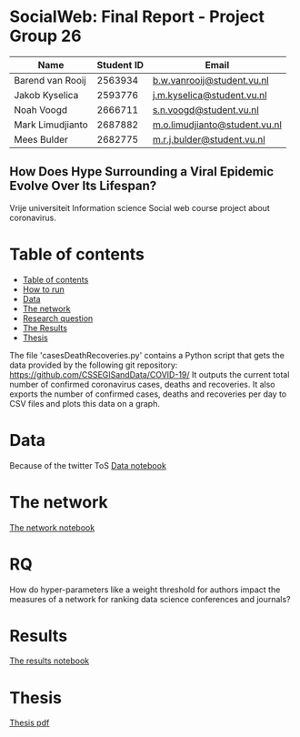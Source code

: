 # SocialWeb: Final Report - Project Group 26

|Name|Student ID|Email|
|---	|---	|---	|
|Barend van Rooij|2563934|b.w.vanrooij@student.vu.nl|
|Jakob Kyselica|2593776|j.m.kyselica@student.vu.nl|
|Noah Voogd|2666711|s.n.voogd@student.vu.nl|
|Mark Limudjianto|2687882|m.o.limudjianto@student.vu.nl|
|Mees Bulder|2682775|m.r.j.bulder@student.vu.nl|

## How Does Hype Surrounding a Viral Epidemic Evolve Over Its Lifespan?

Vrije universiteit Information science Social web course project about coronavirus.

# Table of contents


<!--ts-->
  * [Table of contents](#table-of-contents)
  * [How to run](#how-to-run)
  * [Data](#data)
  * [The network](#the-network)
  * [Research question](#rq)
  * [The Results](#results)
  * [Thesis](#thesis)    
<!--te-->





The file 'casesDeathRecoveries.py' contains a Python script that gets the data provided by the following git repository:
https://github.com/CSSEGISandData/COVID-19/
It outputs the current total number of confirmed coronavirus cases, deaths and recoveries. It also exports the number of confirmed cases, deaths and recoveries per day to CSV files and plots this data on a graph.


# Data  
Because of the twitter ToS 
[Data notebook](Data.ipynb)  

# The network  
[The network notebook](CreatingNetwork.ipynb)
  
# RQ
How do hyper-parameters like a weight threshold for authors impact the measures of a network for ranking data science conferences and journals?

# Results
[The results notebook](Results.ipynb)  

# Thesis
[Thesis pdf](Thesis_Barend_van_Rooij.pdf)

